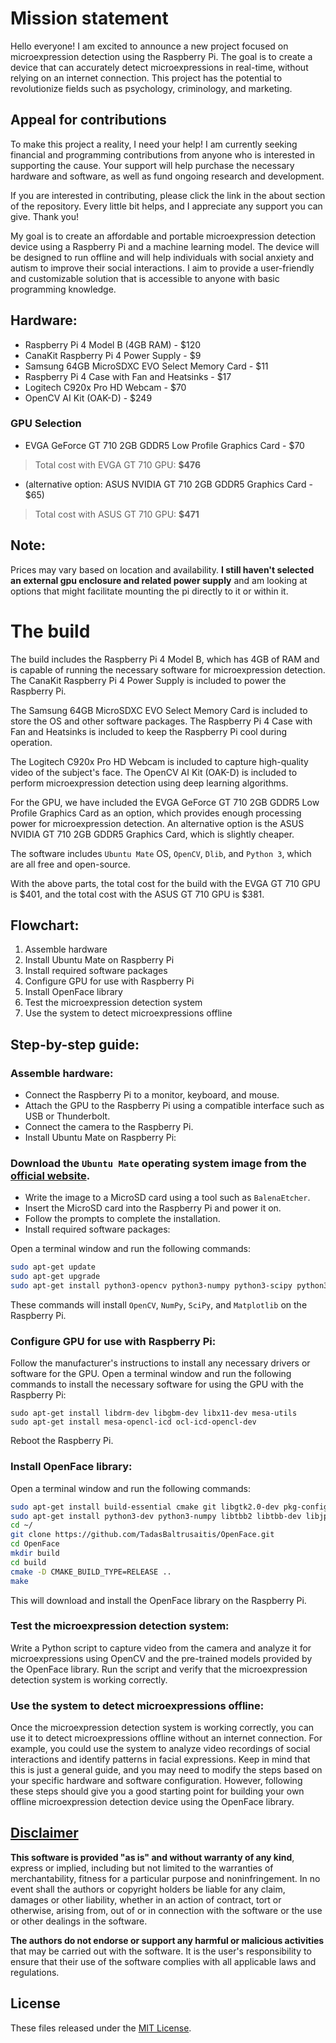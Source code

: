 # Mission statement

Hello everyone! I am excited to announce a new project focused on microexpression detection using the Raspberry Pi. The goal is to create a device that can accurately detect microexpressions in real-time, without relying on an internet connection. This project has the potential to revolutionize fields such as psychology, criminology, and marketing.

## Appeal for contributions
To make this project a reality, I need your help! I am currently seeking financial and programming contributions from anyone who is interested in supporting the cause. Your support will help purchase the necessary hardware and software, as well as fund ongoing research and development.

If you are interested in contributing, please click the link in the about section of the repository. Every little bit helps, and I appreciate any support you can give. Thank you!

My goal is to create an affordable and portable microexpression detection device using a Raspberry Pi and a machine learning model. The device will be designed to run offline and will help individuals with social anxiety and autism to improve their social interactions. I aim to provide a user-friendly and customizable solution that is accessible to anyone with basic programming knowledge.

## Hardware:
- Raspberry Pi 4 Model B (4GB RAM) - $120
- CanaKit Raspberry Pi 4 Power Supply - $9
- Samsung 64GB MicroSDXC EVO Select Memory Card - $11
- Raspberry Pi 4 Case with Fan and Heatsinks - $17
- Logitech C920x Pro HD Webcam - $70
- OpenCV AI Kit (OAK-D) - $249
### GPU Selection
- EVGA GeForce GT 710 2GB GDDR5 Low Profile Graphics Card - $70
> Total cost with EVGA GT 710 GPU: **$476**
- (alternative option: ASUS NVIDIA GT 710 2GB GDDR5 Graphics Card - $65)
> Total cost with ASUS GT 710 GPU: **$471**

## Note:
Prices may vary based on location and availability. **I still haven't selected an external gpu enclosure and related power supply** and am looking at options that might facilitate mounting the pi directly to it or within it.

# The build
The build includes the Raspberry Pi 4 Model B, which has 4GB of RAM and is capable of running the necessary software for microexpression detection. The CanaKit Raspberry Pi 4 Power Supply is included to power the Raspberry Pi.

The Samsung 64GB MicroSDXC EVO Select Memory Card is included to store the OS and other software packages. The Raspberry Pi 4 Case with Fan and Heatsinks is included to keep the Raspberry Pi cool during operation.

The Logitech C920x Pro HD Webcam is included to capture high-quality video of the subject's face. The OpenCV AI Kit (OAK-D) is included to perform microexpression detection using deep learning algorithms.

For the GPU, we have included the EVGA GeForce GT 710 2GB GDDR5 Low Profile Graphics Card as an option, which provides enough processing power for microexpression detection. An alternative option is the ASUS NVIDIA GT 710 2GB GDDR5 Graphics Card, which is slightly cheaper.

The software includes `Ubuntu Mate` OS, `OpenCV`, `Dlib`, and `Python 3`, which are all free and open-source.

With the above parts, the total cost for the build with the EVGA GT 710 GPU is $401, and the total cost with the ASUS GT 710 GPU is $381.

## Flowchart:

1. Assemble hardware
2. Install Ubuntu Mate on Raspberry Pi
3. Install required software packages
4. Configure GPU for use with Raspberry Pi
5. Install OpenFace library
6. Test the microexpression detection system
7. Use the system to detect microexpressions offline

## Step-by-step guide:

### Assemble hardware:

- Connect the Raspberry Pi to a monitor, keyboard, and mouse.
- Attach the GPU to the Raspberry Pi using a compatible interface such as USB or Thunderbolt.
- Connect the camera to the Raspberry Pi.
- Install Ubuntu Mate on Raspberry Pi:

### Download the `Ubuntu Mate` operating system image from the [official website](https://ubuntu-mate.org/raspberry-pi/).
- Write the image to a MicroSD card using a tool such as `BalenaEtcher`.
- Insert the MicroSD card into the Raspberry Pi and power it on.
- Follow the prompts to complete the installation.
- Install required software packages:

Open a terminal window and run the following commands:
```bash
sudo apt-get update
sudo apt-get upgrade
sudo apt-get install python3-opencv python3-numpy python3-scipy python3-matplotlib
```

These commands will install `OpenCV`, `NumPy`, `SciPy`, and `Matplotlib` on the Raspberry Pi.

### Configure GPU for use with Raspberry Pi:

Follow the manufacturer's instructions to install any necessary drivers or software for the GPU.
Open a terminal window and run the following commands to install the necessary software for using the GPU with the Raspberry Pi:
```arduino
sudo apt-get install libdrm-dev libgbm-dev libx11-dev mesa-utils
sudo apt-get install mesa-opencl-icd ocl-icd-opencl-dev
```

Reboot the Raspberry Pi.
### Install OpenFace library:

Open a terminal window and run the following commands:
```bash
sudo apt-get install build-essential cmake git libgtk2.0-dev pkg-config libavcodec-dev libavformat-dev libswscale-dev
sudo apt-get install python3-dev python3-numpy libtbb2 libtbb-dev libjpeg-dev libpng-dev libtiff-dev libdc1394-22-dev
cd ~/
git clone https://github.com/TadasBaltrusaitis/OpenFace.git
cd OpenFace
mkdir build
cd build
cmake -D CMAKE_BUILD_TYPE=RELEASE ..
make
```

This will download and install the OpenFace library on the Raspberry Pi.

### Test the microexpression detection system:

Write a Python script to capture video from the camera and analyze it for microexpressions using OpenCV and the pre-trained models provided by the OpenFace library.
Run the script and verify that the microexpression detection system is working correctly.

### Use the system to detect microexpressions offline:

Once the microexpression detection system is working correctly, you can use it to detect microexpressions offline without an internet connection.
For example, you could use the system to analyze video recordings of social interactions and identify patterns in facial expressions. Keep in mind that this is just a general guide, and you may need to modify the steps based on your specific hardware and software configuration. However, following these steps should give you a good starting point for building your own offline microexpression detection device using the OpenFace library.

## [Disclaimer](DISCLAIMER)
**This software is provided "as is" and without warranty of any kind**, express or implied, including but not limited to the warranties of merchantability, fitness for a particular purpose and noninfringement. In no event shall the authors or copyright holders be liable for any claim, damages or other liability, whether in an action of contract, tort or otherwise, arising from, out of or in connection with the software or the use or other dealings in the software.

**The authors do not endorse or support any harmful or malicious activities** that may be carried out with the software. It is the user's responsibility to ensure that their use of the software complies with all applicable laws and regulations.

## License

These files released under the [MIT License](LICENSE).
